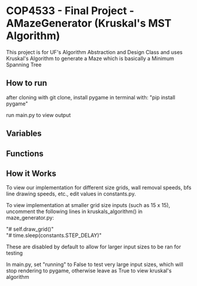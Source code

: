 
# COP4533 - Final Project - AMazeGenerator (Kruskal's MST Algorithm)

This project is for UF's Algorithm Abstraction and Design Class and uses Kruskal's Algorithm to generate a Maze which is basically a Minimum Spanning Tree

## How to run
after cloning with git clone, install pygame in terminal with:
"pip install pygame"

run main.py to view output

## Variables

## Functions

## How it Works

To view our implementation for different size grids, wall removal speeds, bfs line drawing speeds, etc., edit values in constants.py.

To view implementation at smaller grid size inputs (such as 15 x 15), uncomment the following lines in kruskals_algorithm() in maze_generator.py:

"# self.draw_grid()"                 
"# time.sleep(constants.STEP_DELAY)"

These are disabled by default to allow for larger input sizes to be ran for testing

In main.py, set "running" to False to test very large input sizes, which will stop rendering to pygame, otherwise leave as True to view kruskal's algorithm 

